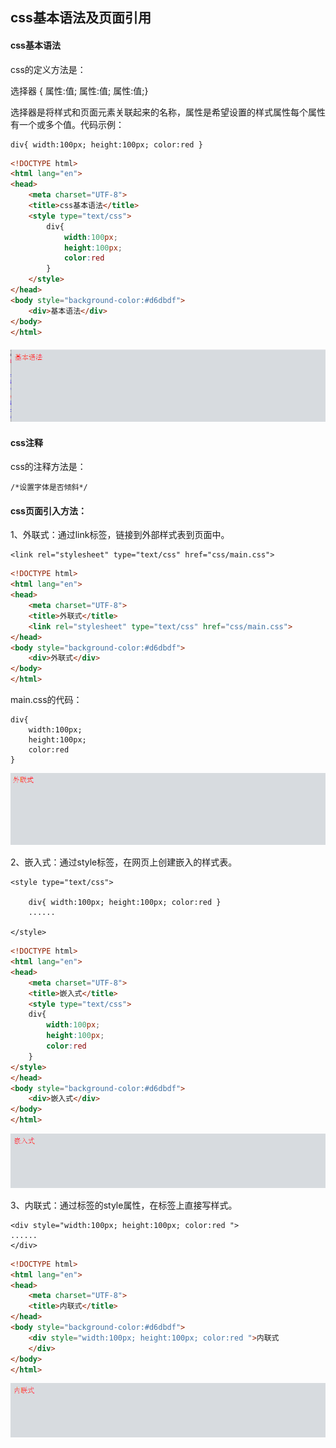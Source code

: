 ## css基本语法及页面引用

#### css基本语法

css的定义方法是：

选择器 { 属性:值; 属性:值; 属性:值;}

选择器是将样式和页面元素关联起来的名称，属性是希望设置的样式属性每个属性有一个或多个值。代码示例：

```
div{ width:100px; height:100px; color:red }
```

```html
<!DOCTYPE html>
<html lang="en">
<head>
    <meta charset="UTF-8">
    <title>css基本语法</title>
    <style type="text/css">
        div{ 
            width:100px; 
            height:100px; 
            color:red 
        }
    </style>
</head>
<body style="background-color:#d6dbdf">
    <div>基本语法</div>
</body>
</html>
```

#### ![](/css/代码/001.png)

#### css注释

css的注释方法是：

`/*设置字体是否倾斜*/`

#### css页面引入方法：

1、外联式：通过link标签，链接到外部样式表到页面中。

```
<link rel="stylesheet" type="text/css" href="css/main.css">
```

```html
<!DOCTYPE html>
<html lang="en">
<head>
    <meta charset="UTF-8">
    <title>外联式</title>
    <link rel="stylesheet" type="text/css" href="css/main.css">
</head>
<body style="background-color:#d6dbdf">
    <div>外联式</div>
</body>
</html>
```

main.css的代码：

```
div{ 
    width:100px; 
    height:100px; 
    color:red 
}
```

![](/css/代码/002.png)

2、嵌入式：通过style标签，在网页上创建嵌入的样式表。

```
<style type="text/css">

    div{ width:100px; height:100px; color:red }
    ......

</style>
```

```html
<!DOCTYPE html>
<html lang="en">
<head>
    <meta charset="UTF-8">
    <title>嵌入式</title>
    <style type="text/css">
    div{ 
        width:100px; 
        height:100px; 
        color:red 
    }
</style>
</head>
<body style="background-color:#d6dbdf">
    <div>嵌入式</div>
</body>
</html>
```

![](/css/代码/003.png)

3、内联式：通过标签的style属性，在标签上直接写样式。

```
<div style="width:100px; height:100px; color:red ">
......
</div>
```

```html
<!DOCTYPE html>
<html lang="en">
<head>
    <meta charset="UTF-8">
    <title>内联式</title>
</head>
<body style="background-color:#d6dbdf">
    <div style="width:100px; height:100px; color:red ">内联式
    </div>
</body>
</html>
```

![](/css/代码/004.png)

